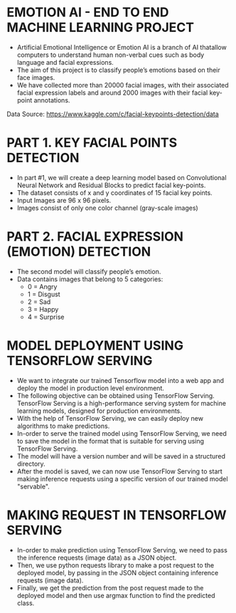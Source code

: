 # EMOTION AI - END TO END MACHINE LEARNING PROJECT
* Artificial Emotional Intelligence or Emotion AI is a branch of AI thatallow computers to understand human non-verbal cues such as body language and facial expressions. 
* The aim of this project is to classify people’s emotions based on their face images.
* We have collected more than 20000 facial images, with their associated facial expression labels and around 2000 images with their facial key-point annotations.

Data Source: https://www.kaggle.com/c/facial-keypoints-detection/data

# PART 1. KEY FACIAL POINTS DETECTION
* In part #1, we will create a deep learning model based on Convolutional Neural Network and Residual Blocks to predict facial key-points.
* The dataset consists of x and y coordinates of 15 facial key points.
* Input Images are 96 x 96 pixels.
* Images consist of only one color channel (gray-scale images)

# PART 2. FACIAL EXPRESSION (EMOTION) DETECTION
* The second model will classify people’s emotion.
* Data contains images that belong to 5 categories:
  * 0 = Angry
  * 1 = Disgust
  * 2 = Sad
  * 3 = Happy
  * 4 = Surprise
# MODEL DEPLOYMENT USING TENSORFLOW SERVING
* We want to integrate our trained Tensorflow model into a web app and deploy the model in production level environment.
* The following objective can be obtained using TensorFlow Serving. TensorFlow Serving is a high-performance serving system for machine learning models, designed for production environments.
* With the help of TensorFlow Serving, we can easily deploy new algorithms to make predictions.
* In-order to serve the trained model using TensorFlow Serving, we need to save the model in the format that is suitable for serving using TensorFlow Serving.
* The model will have a version number and will be saved in a structured directory.
* After the model is saved, we can now use TensorFlow Serving to start making inference requests using a specific version of our trained model
"servable".
# MAKING REQUEST IN TENSORFLOW SERVING
* In-order to make prediction using TensorFlow Serving, we need to pass the inference requests (image data) as a JSON object.
* Then, we use python requests library to make a post request to the deployed model, by passing in the JSON object containing inference requests (image data).
* Finally, we get the prediction from the post request made to the deployed model and then use argmax function to find the predicted class. 
